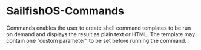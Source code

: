 # SailfishOS-Commands

Commands enables the user to create shell command templates to be run on demand and displays the result as plain text or HTML. The template may contain one “custom parameter” to be set before running the command.
